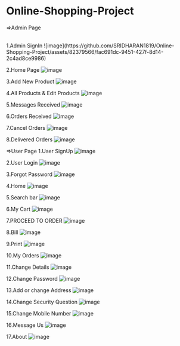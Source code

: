 # Online-Shopping-Project

=>Admin Page

<br>
1.Admin SignIn
![image](https://github.com/SRIDHARAN1819/Online-Shopping-Project/assets/82379566/fac691dc-9451-427f-8d14-2c4ad8ce9986)


2.Home Page 
![image](https://github.com/SRIDHARAN1819/Online-Shopping-Project/assets/82379566/105c89f8-b5b1-41cc-a181-8ff976d6012a)

3.Add New Product
![image](https://github.com/SRIDHARAN1819/Online-Shopping-Project/assets/82379566/bb13ee07-ce91-4d4f-b1d4-e24791beb3c9)

4.All Products & Edit Products
![image](https://github.com/SRIDHARAN1819/Online-Shopping-Project/assets/82379566/b81b8330-49fc-4439-8773-321ded7e7aba)

5.Messages Received
![image](https://github.com/SRIDHARAN1819/Online-Shopping-Project/assets/82379566/843a90b8-eeb8-4d1c-ae16-e46444c6a5c8)

6.Orders Received
![image](https://github.com/SRIDHARAN1819/Online-Shopping-Project/assets/82379566/81960c83-d330-4391-bdb3-2406352882a9)

7.Cancel Orders
![image](https://github.com/SRIDHARAN1819/Online-Shopping-Project/assets/82379566/6dc9bcda-82c9-4c51-a41a-7642fbfdd198)

8.Delivered Orders
![image](https://github.com/SRIDHARAN1819/Online-Shopping-Project/assets/82379566/b1ab4c77-d606-45d1-a1ed-ef5e6dfa1f65)








=>User Page
1.User SignUp
![image](https://github.com/SRIDHARAN1819/Online-Shopping-Project/assets/82379566/54a13512-1cfc-4576-99ce-030978959633)


2.User Login
![image](https://github.com/SRIDHARAN1819/Online-Shopping-Project/assets/82379566/9cb1cc28-5298-4d4a-833a-8300213275d7)

3.Forgot Password
![image](https://github.com/SRIDHARAN1819/Online-Shopping-Project/assets/82379566/828e8a7a-9a7f-474a-af0c-d7c73afdbbe8)

4.Home
![image](https://github.com/SRIDHARAN1819/Online-Shopping-Project/assets/82379566/2bc79157-079a-46ef-99e0-5ffc4290c904)

5.Search bar
![image](https://github.com/SRIDHARAN1819/Online-Shopping-Project/assets/82379566/ad07952b-617b-4ece-8f85-3113b8875ae9)

6.My Cart
![image](https://github.com/SRIDHARAN1819/Online-Shopping-Project/assets/82379566/4bafdbbc-579e-465b-8947-033fbf04f3ff)

7.PROCEED TO ORDER
![image](https://github.com/SRIDHARAN1819/Online-Shopping-Project/assets/82379566/6537170f-d3ac-4fe6-a4f7-de575ec94342)

8.Bill
![image](https://github.com/SRIDHARAN1819/Online-Shopping-Project/assets/82379566/384a716b-3699-46ec-81da-637068f6e60a)

9.Print
![image](https://github.com/SRIDHARAN1819/Online-Shopping-Project/assets/82379566/88f49158-3ecc-4be9-966c-2060ae322a50)

10.My Orders
![image](https://github.com/SRIDHARAN1819/Online-Shopping-Project/assets/82379566/5ab5df05-ca62-4047-902f-b143c5b4f4b1)

11.Change Details
![image](https://github.com/SRIDHARAN1819/Online-Shopping-Project/assets/82379566/d7dfbd6d-9554-4413-955c-759bb5b3cf46)

12.Change Password
![image](https://github.com/SRIDHARAN1819/Online-Shopping-Project/assets/82379566/f845c562-1550-4e8e-a2c7-b48c9fdac417)

13.Add or change Address
![image](https://github.com/SRIDHARAN1819/Online-Shopping-Project/assets/82379566/16c0342c-35f4-447f-b653-87f4e6778359)

14.Change Security Question
![image](https://github.com/SRIDHARAN1819/Online-Shopping-Project/assets/82379566/335f2e80-3ff6-4242-a1ea-46b5252554a4)

15.Change Mobile Number
![image](https://github.com/SRIDHARAN1819/Online-Shopping-Project/assets/82379566/2a1044a9-1a72-4dab-85e9-3aefba068495)

16.Message Us
![image](https://github.com/SRIDHARAN1819/Online-Shopping-Project/assets/82379566/6301818b-55a3-4c87-9d9b-e2e0186c3d65)

17.About
![image](https://github.com/SRIDHARAN1819/Online-Shopping-Project/assets/82379566/4c5e8df7-f4c1-4630-93a0-3fafb4e05c45)


















